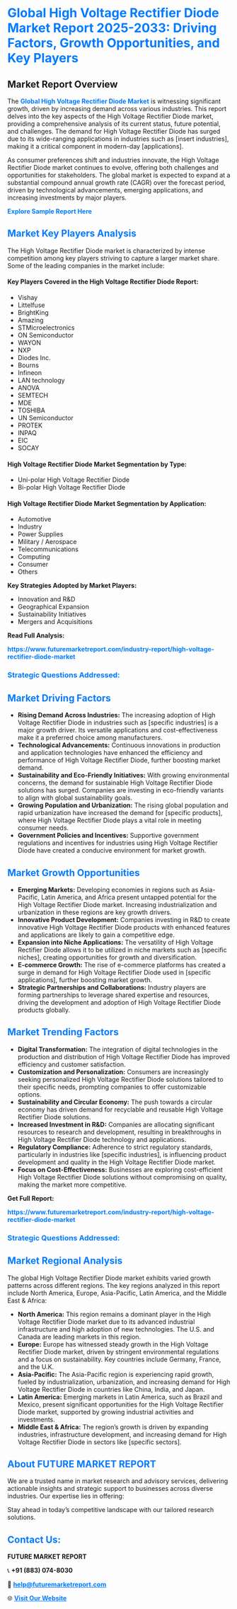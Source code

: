 <h1 style="color: #007BFF;">Global High Voltage Rectifier Diode Market Report 2025-2033: Driving Factors, Growth Opportunities, and Key Players</h1>

<section id="overview">
<h2>Market Report Overview</h2>
<p>The <a href="https://www.futuremarketreport.com/industry-report/high-voltage-rectifier-diode-market" style="color: #007BFF; text-decoration: none;"><strong>Global High Voltage Rectifier Diode Market</strong></a> is witnessing significant growth, driven by increasing demand across various industries. This report delves into the key aspects of the High Voltage Rectifier Diode market, providing a comprehensive analysis of its current status, future potential, and challenges. The demand for High Voltage Rectifier Diode has surged due to its wide-ranging applications in industries such as [insert industries], making it a critical component in modern-day [applications].</p>
<p>As consumer preferences shift and industries innovate, the High Voltage Rectifier Diode market continues to evolve, offering both challenges and opportunities for stakeholders. The global market is expected to expand at a substantial compound annual growth rate (CAGR) over the forecast period, driven by technological advancements, emerging applications, and increasing investments by major players.</p>
</section>

<section id="overview">
<p><a href="https://www.futuremarketreport.com/request-sample/reportId=115293" style="color: #007BFF; text-decoration: none;"><strong>Explore Sample Report Here</strong></a></p>
</section>

<section id="key-players">
<h2 style="color: #007BFF;">Market Key Players Analysis</h2>
<p>The High Voltage Rectifier Diode market is characterized by intense competition among key players striving to capture a larger market share. Some of the leading companies in the market include:</p>
<h4>Key Players Covered in the High Voltage Rectifier Diode Report:</h4>
<ul><li>Vishay</li><li>Littelfuse</li><li>BrightKing</li><li>Amazing</li><li>STMicroelectronics</li><li>ON Semiconductor</li><li>WAYON</li><li>NXP</li><li>Diodes Inc.</li><li>Bourns</li><li>Infineon</li><li>LAN technology</li><li>ANOVA</li><li>SEMTECH</li><li>MDE</li><li>TOSHIBA</li><li>UN Semiconductor</li><li>PROTEK</li><li>INPAQ</li><li>EIC</li><li>SOCAY</li></ul>
<h4>High Voltage Rectifier Diode Market Segmentation by Type:</h4>
<ul><li>Uni-polar High Voltage Rectifier Diode</li><li>Bi-polar High Voltage Rectifier Diode</li></ul>

<h4>High Voltage Rectifier Diode Market Segmentation by Application:</h4>
<ul><li>Automotive</li><li>Industry</li><li>Power Supplies</li><li>Military / Aerospace</li><li>Telecommunications</li><li>Computing</li><li>Consumer</li><li>Others</li></ul>
<p><strong>Key Strategies Adopted by Market Players:</strong></p>
<ul>
<li>Innovation and R&D</li>
<li>Geographical Expansion</li>
<li>Sustainability Initiatives</li>
<li>Mergers and Acquisitions</li>
</ul>
</section>

<section>
<p><strong>Read Full Analysis: </strong></p><a href="https://www.futuremarketreport.com/industry-report/high-voltage-rectifier-diode-market" style="color: #007BFF; text-decoration: none;"><strong>https://www.futuremarketreport.com/industry-report/high-voltage-rectifier-diode-market</strong></a>
<h3 style="color: #007BFF;">Strategic Questions Addressed:</h3>
</section>

<section id="driving-factors">
<h2 style="color: #007BFF;">Market Driving Factors</h2>
<ul>
<li><strong>Rising Demand Across Industries:</strong> The increasing adoption of High Voltage Rectifier Diode in industries such as [specific industries] is a major growth driver. Its versatile applications and cost-effectiveness make it a preferred choice among manufacturers.</li>
<li><strong>Technological Advancements:</strong> Continuous innovations in production and application technologies have enhanced the efficiency and performance of High Voltage Rectifier Diode, further boosting market demand.</li>
<li><strong>Sustainability and Eco-Friendly Initiatives:</strong> With growing environmental concerns, the demand for sustainable High Voltage Rectifier Diode solutions has surged. Companies are investing in eco-friendly variants to align with global sustainability goals.</li>
<li><strong>Growing Population and Urbanization:</strong> The rising global population and rapid urbanization have increased the demand for [specific products], where High Voltage Rectifier Diode plays a vital role in meeting consumer needs.</li>
<li><strong>Government Policies and Incentives:</strong> Supportive government regulations and incentives for industries using High Voltage Rectifier Diode have created a conducive environment for market growth.</li>
</ul>
</section>

<section id="growth-opportunities">
<h2 style="color: #007BFF;">Market Growth Opportunities</h2>
<ul>
<li><strong>Emerging Markets:</strong> Developing economies in regions such as Asia-Pacific, Latin America, and Africa present untapped potential for the High Voltage Rectifier Diode market. Increasing industrialization and urbanization in these regions are key growth drivers.</li>
<li><strong>Innovative Product Development:</strong> Companies investing in R&D to create innovative High Voltage Rectifier Diode products with enhanced features and applications are likely to gain a competitive edge.</li>
<li><strong>Expansion into Niche Applications:</strong> The versatility of High Voltage Rectifier Diode allows it to be utilized in niche markets such as [specific niches], creating opportunities for growth and diversification.</li>
<li><strong>E-commerce Growth:</strong> The rise of e-commerce platforms has created a surge in demand for High Voltage Rectifier Diode used in [specific applications], further boosting market growth.</li>
<li><strong>Strategic Partnerships and Collaborations:</strong> Industry players are forming partnerships to leverage shared expertise and resources, driving the development and adoption of High Voltage Rectifier Diode products globally.</li>
</ul>
</section>

<section id="trending-factors">
<h2 style="color: #007BFF;">Market Trending Factors</h2>
<ul>
<li><strong>Digital Transformation:</strong> The integration of digital technologies in the production and distribution of High Voltage Rectifier Diode has improved efficiency and customer satisfaction.</li>
<li><strong>Customization and Personalization:</strong> Consumers are increasingly seeking personalized High Voltage Rectifier Diode solutions tailored to their specific needs, prompting companies to offer customizable options.</li>
<li><strong>Sustainability and Circular Economy:</strong> The push towards a circular economy has driven demand for recyclable and reusable High Voltage Rectifier Diode solutions.</li>
<li><strong>Increased Investment in R&D:</strong> Companies are allocating significant resources to research and development, resulting in breakthroughs in High Voltage Rectifier Diode technology and applications.</li>
<li><strong>Regulatory Compliance:</strong> Adherence to strict regulatory standards, particularly in industries like [specific industries], is influencing product development and quality in the High Voltage Rectifier Diode market.</li>
<li><strong>Focus on Cost-Effectiveness:</strong> Businesses are exploring cost-efficient High Voltage Rectifier Diode solutions without compromising on quality, making the market more competitive.</li>
</ul>
</section>

<section>
<p><strong>Get Full Report: </strong></p><a href="https://www.futuremarketreport.com/industry-report/high-voltage-rectifier-diode-market" style="color: #007BFF; text-decoration: none;"><strong>https://www.futuremarketreport.com/industry-report/high-voltage-rectifier-diode-market</strong></a>
<h3 style="color: #007BFF;">Strategic Questions Addressed:</h3>
</section>


<section id="regional-analysis">
<h2 style="color: #007BFF;">Market Regional Analysis</h2>
<p>The global High Voltage Rectifier Diode market exhibits varied growth patterns across different regions. The key regions analyzed in this report include North America, Europe, Asia-Pacific, Latin America, and the Middle East & Africa:</p>
<ul>
<li><strong>North America:</strong> This region remains a dominant player in the High Voltage Rectifier Diode market due to its advanced industrial infrastructure and high adoption of new technologies. The U.S. and Canada are leading markets in this region.</li>
<li><strong>Europe:</strong> Europe has witnessed steady growth in the High Voltage Rectifier Diode market, driven by stringent environmental regulations and a focus on sustainability. Key countries include Germany, France, and the U.K.</li>
<li><strong>Asia-Pacific:</strong> The Asia-Pacific region is experiencing rapid growth, fueled by industrialization, urbanization, and increasing demand for High Voltage Rectifier Diode in countries like China, India, and Japan.</li>
<li><strong>Latin America:</strong> Emerging markets in Latin America, such as Brazil and Mexico, present significant opportunities for the High Voltage Rectifier Diode market, supported by growing industrial activities and investments.</li>
<li><strong>Middle East & Africa:</strong> The region’s growth is driven by expanding industries, infrastructure development, and increasing demand for High Voltage Rectifier Diode in sectors like [specific sectors].</li>
</ul>
</section>

<footer>
<h2 style="color: #007BFF;">About FUTURE MARKET REPORT</h2>
<p>We are a trusted name in market research and advisory services, delivering actionable insights and strategic support to businesses across diverse industries. Our expertise lies in offering:</p>

<p>Stay ahead in today’s competitive landscape with our tailored research solutions.</p>

<h2 style="color: #007BFF;">Contact Us:</h2>
<p><strong>FUTURE MARKET REPORT</strong></p>
<p>📞 <strong>+91 (883) 074-8030</strong></p>
<p>📧 <strong><a href="mailto:help@futuremarketreport.com" style="color: #007BFF;">help@futuremarketreport.com</a></strong></p>
<p>🌐 <strong><a href="https://www.futuremarketreport.com/" style="color: #007BFF;">Visit Our Website</a></strong></p>
</footer>
